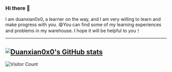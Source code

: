 ### Hi there 👋
I am duanxian0x0, a learner on the way, and I am very willing to learn and make progress with you. 😄You can find some of my learning experiences and problems in my warehouse. I hope it will be helpful to you！

<!--
**Duanxian0x0/Duanxian0x0** is a ✨ _special_ ✨ repository because its `README.md` (this file) appears on your GitHub profile.

Here are some ideas to get you started:

- 🔭 I’m currently working on ...
- 🌱 I’m currently learning ...
- 👯 I’m looking to collaborate on ...
- 🤔 I’m looking for help with ...
- 💬 Ask me about ...
- 📫 How to reach me: ...
- 😄 Pronouns: ...
- ⚡ Fun fact: ...
-->
------------------------------------------------------------------------------------------------------
[![Duanxian0x0's GitHub stats](https://github-readme-stats.vercel.app/api?username=Duanxian0x0&show_icons=true&theme=radical)](https://github.com/Duanxian0x0)
------------------------------------------------------------------------------------------------------
![Visitor Count](https://profile-counter.glitch.me/Duanxian0x0/count.svg)
